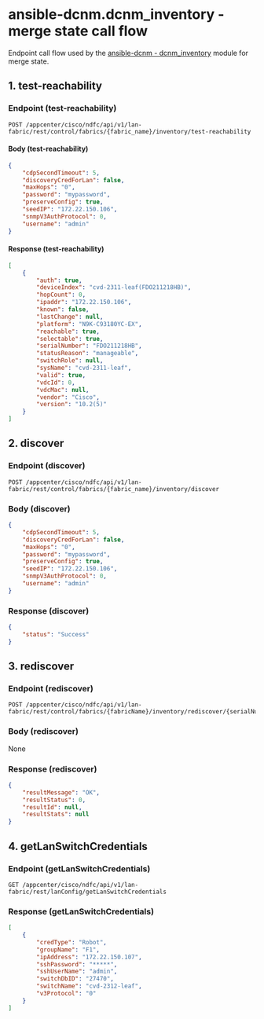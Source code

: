 # ansible-dcnm.dcnm_inventory - merge state call flow

Endpoint call flow used by the [ansible-dcnm - dcnm_inventory][dcnm_inventory] module for merge state.

## 1. test-reachability

### Endpoint (test-reachability)

```openapi
POST /appcenter/cisco/ndfc/api/v1/lan-fabric/rest/control/fabrics/{fabric_name}/inventory/test-reachability
```

#### Body (test-reachability)

```json
{
    "cdpSecondTimeout": 5,
    "discoveryCredForLan": false,
    "maxHops": "0",
    "password": "mypassword",
    "preserveConfig": true,
    "seedIP": "172.22.150.106",
    "snmpV3AuthProtocol": 0,
    "username": "admin"
}
```

#### Response (test-reachability)

```json
[
    {
        "auth": true,
        "deviceIndex": "cvd-2311-leaf(FDO211218HB)",
        "hopCount": 0,
        "ipaddr": "172.22.150.106",
        "known": false,
        "lastChange": null,
        "platform": "N9K-C93180YC-EX",
        "reachable": true,
        "selectable": true,
        "serialNumber": "FDO211218HB",
        "statusReason": "manageable",
        "switchRole": null,
        "sysName": "cvd-2311-leaf",
        "valid": true,
        "vdcId": 0,
        "vdcMac": null,
        "vendor": "Cisco",
        "version": "10.2(5)"
    }
]
```

## 2. discover

### Endpoint (discover)

```openapi
POST /appcenter/cisco/ndfc/api/v1/lan-fabric/rest/control/fabrics/{fabric_name}/inventory/discover
```

### Body (discover)

```json
{
    "cdpSecondTimeout": 5,
    "discoveryCredForLan": false,
    "maxHops": "0",
    "password": "mypassword",
    "preserveConfig": true,
    "seedIP": "172.22.150.106",
    "snmpV3AuthProtocol": 0,
    "username": "admin"
}
```

### Response (discover)

```json
{
    "status": "Success"
}
```

## 3. rediscover

### Endpoint (rediscover)

```openapi
POST /appcenter/cisco/ndfc/api/v1/lan-fabric/rest/control/fabrics/{fabricName}/inventory/rediscover/{serialNumber}
```

### Body (rediscover)

None

### Response (rediscover)

```json
{
    "resultMessage": "OK",
    "resultStatus": 0,
    "resultId": null,
    "resultStats": null
}
```

## 4. getLanSwitchCredentials

### Endpoint (getLanSwitchCredentials)

```openapi
GET /appcenter/cisco/ndfc/api/v1/lan-fabric/rest/lanConfig/getLanSwitchCredentials
```

### Response (getLanSwitchCredentials)

```json
[
    {
        "credType": "Robot",
        "groupName": "F1",
        "ipAddress": "172.22.150.107",
        "sshPassword": "*****",
        "sshUserName": "admin",
        "switchDbID": "27470",
        "switchName": "cvd-2312-leaf",
        "v3Protocol": "0"
    }
]
```

[dcnm_inventory]: <https://github.com/CiscoDevNet/ansible-dcnm/blob/main/plugins/modules/dcnm_inventory.py>
